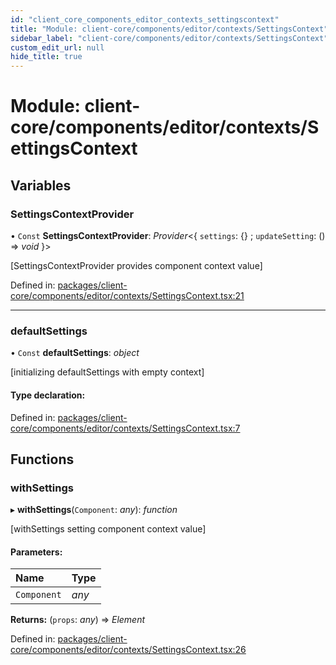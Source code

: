 ```yaml
---
id: "client_core_components_editor_contexts_settingscontext"
title: "Module: client-core/components/editor/contexts/SettingsContext"
sidebar_label: "client-core/components/editor/contexts/SettingsContext"
custom_edit_url: null
hide_title: true
---
```


# Module: client-core/components/editor/contexts/SettingsContext

## Variables

### SettingsContextProvider

• `Const` **SettingsContextProvider**: *Provider*<{ `settings`: {} ; `updateSetting`: () => *void*  }\>

[SettingsContextProvider provides component context value]

Defined in: [packages/client-core/components/editor/contexts/SettingsContext.tsx:21](https://github.com/xr3ngine/xr3ngine/blob/9d253dc38/packages/client-core/components/editor/contexts/SettingsContext.tsx#L21)

___

### defaultSettings

• `Const` **defaultSettings**: *object*

[initializing defaultSettings with empty context]

#### Type declaration:

Defined in: [packages/client-core/components/editor/contexts/SettingsContext.tsx:7](https://github.com/xr3ngine/xr3ngine/blob/9d253dc38/packages/client-core/components/editor/contexts/SettingsContext.tsx#L7)

## Functions

### withSettings

▸ **withSettings**(`Component`: *any*): *function*

[withSettings setting component context value]

#### Parameters:

Name | Type |
:------ | :------ |
`Component` | *any* |

**Returns:** (`props`: *any*) => *Element*

Defined in: [packages/client-core/components/editor/contexts/SettingsContext.tsx:26](https://github.com/xr3ngine/xr3ngine/blob/9d253dc38/packages/client-core/components/editor/contexts/SettingsContext.tsx#L26)
